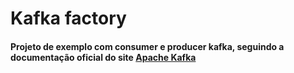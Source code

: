 # Kafka factory

#### Projeto de exemplo com consumer e producer kafka, seguindo a documentação oficial do site [Apache Kafka](https://kafka.apache.org/quickstart)
